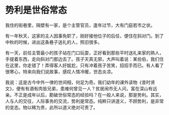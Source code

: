 # 势利是世俗常态

我住的街巷里，隔壁有一家，是个主管官员，逢年过节，大有门庭若市之状。 

有一年秋天，这家的主人因事免职了，刚好接他位子的后任，便住在斜对门。到了中秋的时候，进出这条巷子送礼的人，照旧很多。 

有一天，前任主管最小的孩子站在门口玩耍，正好看到那些平时送礼来家的熟人，手提着东西，走向斜对门那边去了。孩子天真无邪，大声叫着说：某伯伯，我们住在这里，你走错了！弄得客人好尴尬，只有冲着孩子苦笑，招招手而已。有人看了很寒心，特来向我们说故事，感叹人情冷暖，世态炎凉。 

我说：这是古今中外一律的世间相，何足为奇。我们幼年的课外读物《昔时贤文》，便有有酒有肉皆兄弟，患难何曾见一人？贫居闹市无人问，富在深山有远亲。不正是成年以后，勘破世俗常态的经验吗？在一般人来说，那是势利。其实，人与人的交往，人际事务的交流，势利是常态。纯粹只讲道义，不顾势利，是非常的变态。物以稀为贵，此所以道义绝对可贵了。